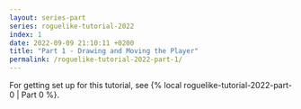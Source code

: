```yaml
---
layout: series-part
series: roguelike-tutorial-2022
index: 1
date: 2022-09-09 21:10:11 +0200
title: "Part 1 - Drawing and Moving the Player"
permalink: /roguelike-tutorial-2022-part-1/
---
```


For getting set up for this tutorial, see {% local roguelike-tutorial-2022-part-0 | Part 0 %}.
